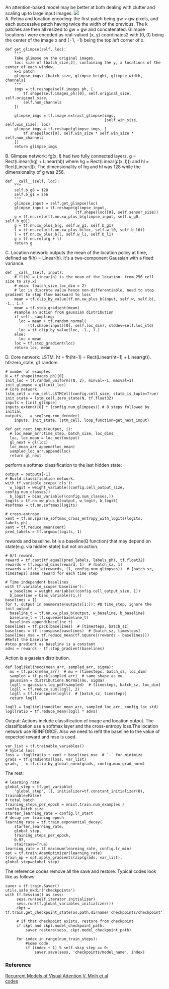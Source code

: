 An attention-based model may be better at both dealing with clutter and scaling up to large input images.
![](https://raw.githubusercontent.com/torch/torch.github.io/master/blog/_posts/images/rva-diagram.png)   
A. Retina and location encoding:
the first patch being gw × gw pixels, and each successive patch having twice the width of the previous. The k patches are then all resized to gw × gw and concatenated. Glimpse locations l were encoded as real-valued (x, y) coordinates2 with (0, 0) being the center of the image x and (−1, −1) being the top left corner of x.
```
def get_glimpse(self, loc):
    """
    Take glimpse on the original images.
    loc: size of [batch_size,2], containing the y, x locations of the center of each window.
    k=1 patch
    glimpse_imgs: [batch_size, glimpse_height, glimpse_width, channels]
    """
    imgs = tf.reshape(self.images_ph, [
        tf.shape(self.images_ph)[0], self.original_size, self.original_size,
        self.num_channels
    ])
    
    glimpse_imgs = tf.image.extract_glimpse(imgs,
                                            [self.win_size, self.win_size], loc)
    glimpse_imgs = tf.reshape(glimpse_imgs, [
        tf.shape(loc)[0], self.win_size * self.win_size * self.num_channels
    ])
    return glimpse_imgs
```
B. Glimpse network:  fg(x, l) had two fully connected layers.  g = Rect(Linear(hg) + Linear(hl)) where hg = Rect(Linear(ρ(x, l)))
and hl = Rect(Linear(l)).  The dimensionality of hg and hl was 128 while the dimensionality of g was 256.
```
def __call__(self, loc):
    """
    self.b_g0 = 128
    self.b_g1 = 256
    """
    glimpse_input = self.get_glimpse(loc)
    glimpse_input = tf.reshape(glimpse_input,
                               (tf.shape(loc)[0], self.sensor_size))
    g = tf.nn.relu(tf.nn.xw_plus_b(glimpse_input, self.w_g0, self.b_g0))
    g = tf.nn.xw_plus_b(g, self.w_g1, self.b_g1)
    l = tf.nn.relu(tf.nn.xw_plus_b(loc, self.w_l0, self.b_l0))
    l = tf.nn.xw_plus_b(l, self.w_l1, self.b_l1)
    g = tf.nn.relu(g + l)
    return g
```
C. Location network: outputs the mean of the location policy at time, defined as fl(h) = Linear(h). it's a two-component Gaussian with a
fixed variance.
```
def __call__(self, input):
    # fl(h) = Linear(h) is the mean of the location. from 256 cell size to 2(y,x) 
    # mean: (batch_size,loc_dim = 2)
    # loc is discrete value hence non-differentiable. need to stop gradient to stop flow backward to loss
    mean = tf.clip_by_value(tf.nn.xw_plus_b(input, self.w, self.b), -1., 1.)
    mean = tf.stop_gradient(mean)
    #sample an action from gaussian distribution
    if self._sampling:
      loc = mean + tf.random_normal(
          (tf.shape(input)[0], self.loc_dim), stddev=self.loc_std)
      loc = tf.clip_by_value(loc, -1., 1.)
    else:
      loc = mean
    loc = tf.stop_gradient(loc)
    return loc, mean
```
D. Core network: LSTM.  ht = fh(ht−1) = Rect(Linear(ht−1) + Linear(gt)). h0:zero_state, g1:random.
```
# number of examples
N = tf.shape(images_ph)[0]
init_loc = tf.random_uniform((N, 2), minval=-1, maxval=1)
init_glimpse = gl(init_loc)
# Core network.
lstm_cell = rnn_cell.LSTMCell(config.cell_size, state_is_tuple=True)
init_state = lstm_cell.zero_state(N, tf.float32)
inputs = [init_glimpse]
inputs.extend([0] * (config.num_glimpses)) # 8 steps followed by initial
outputs, _ = seq2seq.rnn_decoder(
    inputs, init_state, lstm_cell, loop_function=get_next_input)
    
def get_next_input(output, i):
  # loc_mean_arr:time_step, batch_size, loc_dims
  loc, loc_mean = loc_net(output)
  gl_next = gl(loc)
  loc_mean_arr.append(loc_mean)
  sampled_loc_arr.append(loc)
  return gl_next
```
perform a softmax classification to the last hidden state:
```
output = outputs[-1]
# Build classification network.
with tf.variable_scope('cls'):
  w_logit = weight_variable((config.cell_output_size, config.num_classes))
  b_logit = bias_variable((config.num_classes,))
logits = tf.nn.xw_plus_b(output, w_logit, b_logit)
#softmax = tf.nn.softmax(logits)

# cross-entropy.
xent = tf.nn.sparse_softmax_cross_entropy_with_logits(logits, labels_ph)
xent = tf.reduce_mean(xent)
pred_labels = tf.argmax(logits, 1)
```
rewards and baseline.  bt is a baseline(Q function) that may depend on state(e.g. via hidden state) but not on action. 
```
# 0/1 reward.
reward = tf.cast(tf.equal(pred_labels, labels_ph), tf.float32)
rewards = tf.expand_dims(reward, 1)  # [batch_sz, 1]
rewards = tf.tile(rewards, (1, config.num_glimpses))  # [batch_sz, timesteps] same reward for each time step

# Time independent baselines
with tf.variable_scope('baseline'):
  w_baseline = weight_variable((config.cell_output_size, 1))
  b_baseline = bias_variable((1,))
baselines = []
for t, output in enumerate(outputs[1:]): #8 time_step, ignore the init_output
  baseline_t = tf.nn.xw_plus_b(output, w_baseline, b_baseline)
  baseline_t = tf.squeeze(baseline_t)
  baselines.append(baseline_t)
baselines = tf.pack(baselines)  # [timesteps, batch_sz]
baselines = tf.transpose(baselines)  # [batch_sz, timesteps]
baselines_mse = tf.reduce_mean(tf.square((rewards - baselines))) #Refit the baseline
#stop gradient as baseline is a constant
advs = rewards - tf.stop_gradient(baselines)
```
Action is a gassian distribution. 
```
def loglikelihood(mean_arr, sampled_arr, sigma):
  mu = tf.pack(mean_arr)  # mu = [timesteps, batch_sz, loc_dim]
  sampled = tf.pack(sampled_arr)  # same shape as mu
  gaussian = distributions.Normal(mu, sigma)
  logll = gaussian.log_pdf(sampled)  # [timesteps, batch_sz, loc_dim]
  logll = tf.reduce_sum(logll, 2)
  logll = tf.transpose(logll)  # [batch_sz, timesteps]
  return logll
  
logll = loglikelihood(loc_mean_arr, sampled_loc_arr, config.loc_std)
logllratio = tf.reduce_mean(logll * advs)
```
Output: Actions include classification of image and location output. The classification use a softmax layer and the cross-entropy loss.The location network use REINFORCE. Also we need to refit the baseline to the value of expected reward and mse is used.
```
var_list = tf.trainable_variables()
# hybrid loss
loss = -logllratio + xent + baselines_mse  # `-` for minimize
grads = tf.gradients(loss, var_list)
grads, _ = tf.clip_by_global_norm(grads, config.max_grad_norm)
```
The rest:
```
# learning rate
global_step = tf.get_variable(
    'global_step', [], initializer=tf.constant_initializer(0), trainable=False)
# total batch
training_steps_per_epoch = mnist.train.num_examples / config.batch_size
starter_learning_rate = config.lr_start
# decay per training epoch
learning_rate = tf.train.exponential_decay(
    starter_learning_rate,
    global_step,
    training_steps_per_epoch,
    0.97,
    staircase=True)
learning_rate = tf.maximum(learning_rate, config.lr_min)
opt = tf.train.AdamOptimizer(learning_rate)
train_op = opt.apply_gradients(zip(grads, var_list), global_step=global_step)
```
The reference codes remove all the save and restore. Typical codes look like as follows:
```
saver = tf.train.Saver()
utils.safe_mkdir('checkpoints')
with tf.Session() as sess:
     sess.run(self.iterator.initializer)
     sess.run(tf.global_variables_initializer())
     ckpt = tf.train.get_checkpoint_state(os.path.dirname('checkpoints/checkpoint'))

     # if that checkpoint exists, restore from checkpoint
     if ckpt and ckpt.model_checkpoint_path:
         saver.restore(sess, ckpt.model_checkpoint_path)
         
     for index in range(num_train_steps):
         #some code
         if (index + 1) % self.skip_step == 0: 
             saver.save(sess, 'checkpoints/model_name', index)
```
### Reference
[Recurrent Models of Visual Attention V. Mnih et al](https://arxiv.org/pdf/1406.6247.pdf)   
[codes](https://github.com/zhongwen/RAM)
